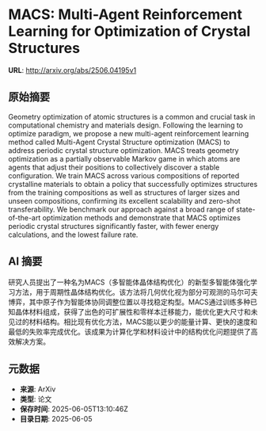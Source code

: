 # MACS: Multi-Agent Reinforcement Learning for Optimization of Crystal Structures

**URL**: http://arxiv.org/abs/2506.04195v1

## 原始摘要

Geometry optimization of atomic structures is a common and crucial task in
computational chemistry and materials design. Following the learning to
optimize paradigm, we propose a new multi-agent reinforcement learning method
called Multi-Agent Crystal Structure optimization (MACS) to address periodic
crystal structure optimization. MACS treats geometry optimization as a
partially observable Markov game in which atoms are agents that adjust their
positions to collectively discover a stable configuration. We train MACS across
various compositions of reported crystalline materials to obtain a policy that
successfully optimizes structures from the training compositions as well as
structures of larger sizes and unseen compositions, confirming its excellent
scalability and zero-shot transferability. We benchmark our approach against a
broad range of state-of-the-art optimization methods and demonstrate that MACS
optimizes periodic crystal structures significantly faster, with fewer energy
calculations, and the lowest failure rate.


## AI 摘要

研究人员提出了一种名为MACS（多智能体晶体结构优化）的新型多智能体强化学习方法，用于周期性晶体结构优化。该方法将几何优化视为部分可观测的马尔可夫博弈，其中原子作为智能体协同调整位置以寻找稳定构型。MACS通过训练多种已知晶体材料组成，获得了出色的可扩展性和零样本迁移能力，能优化更大尺寸和未见过的材料结构。相比现有优化方法，MACS能以更少的能量计算、更快的速度和最低的失败率完成优化。该成果为计算化学和材料设计中的结构优化问题提供了高效解决方案。

## 元数据

- **来源**: ArXiv
- **类型**: 论文
- **保存时间**: 2025-06-05T13:10:46Z
- **目录日期**: 2025-06-05
